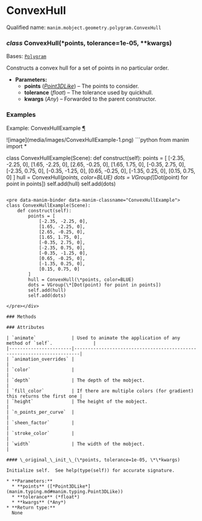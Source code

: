 # ConvexHull

Qualified name: `manim.mobject.geometry.polygram.ConvexHull`

### *class* ConvexHull(\*points, tolerance=1e-05, \*\*kwargs)

Bases: [`Polygram`](manim.mobject.geometry.polygram.Polygram.md#manim.mobject.geometry.polygram.Polygram)

Constructs a convex hull for a set of points in no particular order.

* **Parameters:**
  * **points** ([*Point3DLike*](manim.typing.md#manim.typing.Point3DLike)) – The points to consider.
  * **tolerance** (*float*) – The tolerance used by quickhull.
  * **kwargs** (*Any*) – Forwarded to the parent constructor.

### Examples

<div id="convexhullexample" class="admonition admonition-manim-example">
<p class="admonition-title">Example: ConvexHullExample <a class="headerlink" href="#convexhullexample">¶</a></p>![image](media/images/ConvexHullExample-1.png)
```python
from manim import *

class ConvexHullExample(Scene):
    def construct(self):
        points = [
            [-2.35, -2.25, 0],
            [1.65, -2.25, 0],
            [2.65, -0.25, 0],
            [1.65, 1.75, 0],
            [-0.35, 2.75, 0],
            [-2.35, 0.75, 0],
            [-0.35, -1.25, 0],
            [0.65, -0.25, 0],
            [-1.35, 0.25, 0],
            [0.15, 0.75, 0]
        ]
        hull = ConvexHull(*points, color=BLUE)
        dots = VGroup(*[Dot(point) for point in points])
        self.add(hull)
        self.add(dots)
```

<pre data-manim-binder data-manim-classname="ConvexHullExample">
class ConvexHullExample(Scene):
    def construct(self):
        points = [
            [-2.35, -2.25, 0],
            [1.65, -2.25, 0],
            [2.65, -0.25, 0],
            [1.65, 1.75, 0],
            [-0.35, 2.75, 0],
            [-2.35, 0.75, 0],
            [-0.35, -1.25, 0],
            [0.65, -0.25, 0],
            [-1.35, 0.25, 0],
            [0.15, 0.75, 0]
        ]
        hull = ConvexHull(\*points, color=BLUE)
        dots = VGroup(\*[Dot(point) for point in points])
        self.add(hull)
        self.add(dots)

</pre></div>

### Methods

### Attributes

| `animate`             | Used to animate the application of any method of `self`.               |
|-----------------------|------------------------------------------------------------------------|
| `animation_overrides` |                                                                        |
| `color`               |                                                                        |
| `depth`               | The depth of the mobject.                                              |
| `fill_color`          | If there are multiple colors (for gradient) this returns the first one |
| `height`              | The height of the mobject.                                             |
| `n_points_per_curve`  |                                                                        |
| `sheen_factor`        |                                                                        |
| `stroke_color`        |                                                                        |
| `width`               | The width of the mobject.                                              |

#### \_original_\_init_\_(\*points, tolerance=1e-05, \*\*kwargs)

Initialize self.  See help(type(self)) for accurate signature.

* **Parameters:**
  * **points** ([*Point3DLike*](manim.typing.md#manim.typing.Point3DLike))
  * **tolerance** (*float*)
  * **kwargs** (*Any*)
* **Return type:**
  None
